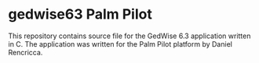 # gedwise63 Palm Pilot
This repository contains source file for the GedWise 6.3 application written in C. The application was written for the Palm Pilot platform by Daniel Rencricca.
